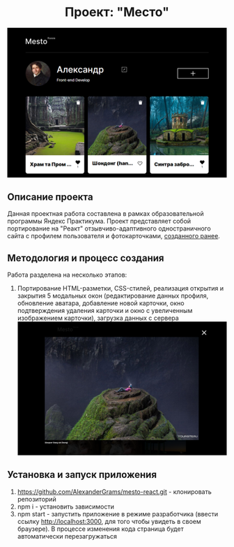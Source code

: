 <h1 align="center">Проект: "Место"</h1>

![start-page-img](./src/images/readme-img.png)

## Описание проекта
Данная проектная работа составлена в рамках образовательной программы Яндекс Практикума. Проект представляет собой портирование на "Реакт" отзывчиво-адаптивного одностраничного сайта с профилем пользователя и фотокарточками, <a href="https://github.com/AlexanderGrams/mesto">созданного ранее</a>. 
## Методология и процесс создания
Работа разделена на несколько этапов:

1. Портирование  HTML-разметки, CSS-стилей, реализация открытия и закрытия 5 модальных окон (редактирование данных профиля, обновление аватара, добавление новой карточки, окно подтверждения удаления карточки и окно с увеличенным изображением карточки), загрузка данных с сервера
![popup-img-zoom](./src/images/readme-img-popup.png)
## Установка и запуск приложения
1. https://github.com/AlexanderGrams/mesto-react.git - клонировать репозиторий
2. npm i - установить зависимости
3. npm start - запустить приложение в режиме разработчика (ввести ссылку [http://localhost:3000](http://localhost:3000), для того чтобы увидеть в своем браузере). В процессе изменения кода страница будет автоматически перезагружаться
